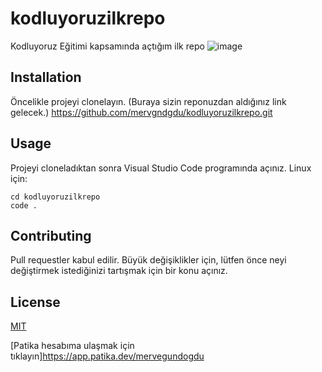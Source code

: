# kodluyoruzilkrepo
Kodluyoruz Eğitimi kapsamında açtığım ilk repo
![image](https://user-images.githubusercontent.com/109617652/185228069-74ecb0c7-71a1-4b9d-be7b-f07f9c0e398e.png)

## Installation
Öncelikle projeyi clonelayın. (Buraya sizin reponuzdan aldığınız link gelecek.)
https://github.com/mervgndgdu/kodluyoruzilkrepo.git

## Usage
Projeyi cloneladıktan sonra Visual Studio Code programında açınız.
Linux için:

```
cd kodluyoruzilkrepo 
code .
```

## Contributing
Pull requestler kabul edilir. Büyük değişiklikler için, lütfen önce neyi değiştirmek istediğinizi tartışmak için bir konu açınız.

## License
[MIT](https://choosealicense.com/licenses/mit/)

[Patika hesabıma ulaşmak için tıklayın]https://app.patika.dev/mervegundogdu
